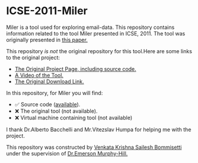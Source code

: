 # ICSE-2011-Miler
Miler is a tool used for exploring email-data.
This repository contains information related to the tool Miler presented in ICSE, 2011.
The tool was originally presented in <a href="http://dl.acm.org/citation.cfm?id=1985984&CFID=735785384&CFTOKEN=96328388">this paper.</a>

This repository _is not_ the original repository for this tool.Here are some links to the original project:
* <a href="https://code.google.com/p/r-email/">The Original Project Page, including source code.</a>
* <a href="https://www.youtube.com/watch?v=MspFmsA1p_A">A Video of the Tool.</a>
* <a href="https://code.google.com/p/r-email/downloads/list">The Original Download Link.</a>

In this repository, for Miler you will find:
* :white_check_mark: Source code ([available](https://github.com/SoftwareEngineeringToolDemos/ICSE-2011-Miler/tree/master/trunk)).
* :x: The original tool (not available).
* :x: Virtual machine containing tool (not available)

I thank Dr.Alberto Bacchelli and Mr.Vitezslav Humpa for helping me with the project.

This repository was constructed by <a href="https://github.com/saileshbvk">Venkata Krishna Sailesh Bommisetti</a> under the supervision of <a href="https://github.com/CaptainEmerson">Dr.Emerson Murphy-Hill.</a>
